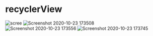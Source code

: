 # recyclerView
![scree](https://user-images.githubusercontent.com/59538986/97017746-f82cfa00-1556-11eb-879e-f1cde33ebe11.png)
![Screenshot 2020-10-23 173508](https://user-images.githubusercontent.com/59538986/97017791-03802580-1557-11eb-8501-7a8c0c50efdb.png)
![Screenshot 2020-10-23 173556](https://user-images.githubusercontent.com/59538986/97017813-09760680-1557-11eb-8d4d-20d7467a06ce.png)
![Screenshot 2020-10-23 173745](https://user-images.githubusercontent.com/59538986/97017838-11ce4180-1557-11eb-8272-9e2198259bf8.png)
